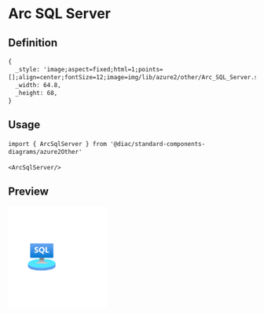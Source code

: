 # Arc SQL Server

## Definition

```
{
  _style: 'image;aspect=fixed;html=1;points=[];align=center;fontSize=12;image=img/lib/azure2/other/Arc_SQL_Server.svg;strokeColor=none;',
  _width: 64.8,
  _height: 68,
}
```

## Usage

```
import { ArcSqlServer } from '@diac/standard-components-diagrams/azure2Other'

<ArcSqlServer/>
```

## Preview

<img src="./arc-sql-server.png" width="200"/>
